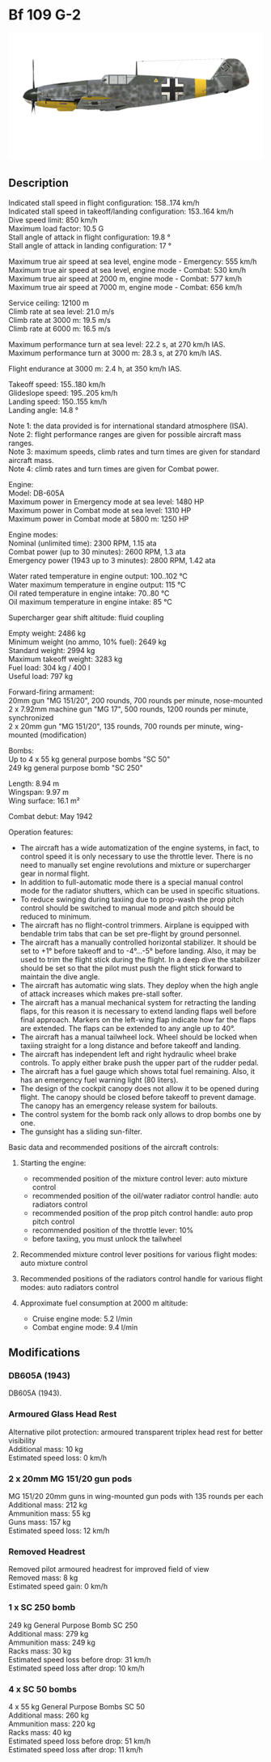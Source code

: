 # Bf 109 G-2  
  
![bf109g2](../images/bf109g2.png)  
  
## Description  
  
Indicated stall speed in flight configuration: 158..174 km/h  
Indicated stall speed in takeoff/landing configuration: 153..164 km/h  
Dive speed limit: 850 km/h  
Maximum load factor: 10.5 G  
Stall angle of attack in flight configuration: 19.8 °  
Stall angle of attack in landing configuration: 17 °  
  
Maximum true air speed at sea level, engine mode - Emergency: 555 km/h  
Maximum true air speed at sea level, engine mode - Combat: 530 km/h  
Maximum true air speed at 2000 m, engine mode - Combat: 577 km/h  
Maximum true air speed at 7000 m, engine mode - Combat: 656 km/h  
  
Service ceiling: 12100 m  
Climb rate at sea level: 21.0 m/s  
Climb rate at 3000 m: 19.5 m/s  
Climb rate at 6000 m: 16.5 m/s  
  
Maximum performance turn at sea level: 22.2 s, at 270 km/h IAS.  
Maximum performance turn at 3000 m: 28.3 s, at 270 km/h IAS.  
  
Flight endurance at 3000 m: 2.4 h, at 350 km/h IAS.  
  
Takeoff speed: 155..180 km/h  
Glideslope speed: 195..205 km/h  
Landing speed: 150..155 km/h  
Landing angle: 14.8 °  
  
Note 1: the data provided is for international standard atmosphere (ISA).  
Note 2: flight performance ranges are given for possible aircraft mass ranges.  
Note 3: maximum speeds, climb rates and turn times are given for standard aircraft mass.  
Note 4: climb rates and turn times are given for Combat power.  
  
Engine:  
Model: DB-605A  
Maximum power in Emergency mode at sea level: 1480 HP  
Maximum power in Combat mode at sea level: 1310 HP  
Maximum power in Combat mode at 5800 m: 1250 HP  
  
Engine modes:  
Nominal (unlimited time): 2300 RPM, 1.15 ata  
Combat power (up to 30 minutes): 2600 RPM, 1.3 ata  
Emergency power (1943 up to 3 minutes): 2800 RPM, 1.42 ata  
  
Water rated temperature in engine output: 100..102 °C  
Water maximum temperature in engine output: 115 °C  
Oil rated temperature in engine intake: 70..80 °C  
Oil maximum temperature in engine intake: 85 °C  
  
Supercharger gear shift altitude: fluid coupling   
  
Empty weight: 2486 kg  
Minimum weight (no ammo, 10% fuel): 2649 kg  
Standard weight: 2994 kg  
Maximum takeoff weight: 3283 kg  
Fuel load: 304 kg / 400 l  
Useful load: 797 kg  
  
Forward-firing armament:  
20mm gun "MG 151/20", 200 rounds, 700 rounds per minute, nose-mounted  
2 x 7.92mm machine gun "MG 17", 500 rounds, 1200 rounds per minute, synchronized  
2 x 20mm gun "MG 151/20", 135 rounds, 700 rounds per minute, wing-mounted (modification)  
  
Bombs:  
Up to 4 x 55 kg general purpose bombs "SC 50"  
249 kg general purpose bomb "SC 250"  
  
Length: 8.94 m  
Wingspan: 9.97 m  
Wing surface: 16.1 m²  
  
Combat debut: May 1942  
  
Operation features:  
- The aircraft has a wide automatization of the engine systems, in fact, to control speed it is only necessary to use the throttle lever. There is no need to manually set engine revolutions and mixture or supercharger gear in normal flight.  
- In addition to full-automatic mode there is a special manual control mode for the radiator shutters, which can be used in specific situations.  
- To reduce swinging during taxiing due to prop-wash the prop pitch control should be switched to manual mode and pitch should be reduced to minimum.  
- The aircraft has no flight-control trimmers. Airplane is equipped with bendable trim tabs that can be set pre-flight by ground personnel.  
- The aircraft has a manually controlled horizontal stabilizer. It should be set to +1° before takeoff and to -4°...-5° before landing. Also, it may be used to trim the flight stick during the flight. In a deep dive the stabilizer should be set so that the pilot must push the flight stick forward to maintain the dive angle.  
- The aircraft has automatic wing slats. They deploy when the high angle of attack increases which makes pre-stall softer.  
- The aircraft has a manual mechanical system for retracting the landing flaps, for this reason it is necessary to extend landing flaps well before final approach. Markers on the left-wing flap indicate how far the flaps are extended. The flaps can be extended to any angle up to 40°.  
- The aircraft has a manual tailwheel lock. Wheel should be locked when taxiing straight for a long distance and before takeoff and landing.  
- The aircraft has independent left and right hydraulic wheel brake controls. To apply either brake push the upper part of the rudder pedal.  
- The aircraft has a fuel gauge which shows total fuel remaining. Also, it has an emergency fuel warning light (80 liters).  
- The design of the cockpit canopy does not allow it to be opened during flight. The canopy should be closed before takeoff to prevent damage. The canopy has an emergency release system for bailouts.  
- The control system for the bomb rack only allows to drop bombs one by one.  
- The gunsight has a sliding sun-filter.  
  
Basic data and recommended positions of the aircraft controls:  
1. Starting the engine:  
	- recommended position of the mixture control lever: auto mixture control  
	- recommended position of the oil/water radiator control handle: auto radiators control  
	- recommended position of the prop pitch control handle: auto prop pitch control  
	- recommended position of the throttle lever: 10%  
	- before taxiing, you must unlock the tailwheel  
  
2. Recommended mixture control lever positions for various flight modes: auto mixture control  
  
3. Recommended positions of the radiators control handle for various flight modes: auto radiators control  
  
4. Approximate fuel consumption at 2000 m altitude:  
	- Cruise engine mode: 5.2 l/min  
	- Combat engine mode: 9.4 l/min  
  
## Modifications  
  
  
### DB605A (1943)  
  
DB605A (1943).   
  
  
### Armoured Glass Head Rest  
  
Alternative pilot protection: armoured transparent triplex head rest for better visibility  
Additional mass: 10 kg  
Estimated speed loss: 0 km/h  
  
### 2 x 20mm MG 151/20 gun pods  
  
MG 151/20 20mm guns in wing-mounted gun pods with 135 rounds per each  
Additional mass: 212 kg  
Ammunition mass: 55 kg  
Guns mass: 157 kg  
Estimated speed loss: 12 km/h  
  
### Removed Headrest  
  
Removed pilot armoured headrest for improved field of view  
Removed mass: 8 kg  
Estimated speed gain: 0 km/h  
  
### 1 x SC 250 bomb  
  
249 kg General Purpose Bomb SC 250  
Additional mass: 279 kg  
Ammunition mass: 249 kg  
Racks mass: 30 kg  
Estimated speed loss before drop: 31 km/h  
Estimated speed loss after drop: 10 km/h  
  
### 4 x SC 50 bombs  
  
4 x 55 kg General Purpose Bombs SC 50  
Additional mass: 260 kg  
Ammunition mass: 220 kg  
Racks mass: 40 kg  
Estimated speed loss before drop: 51 km/h  
Estimated speed loss after drop: 11 km/h  